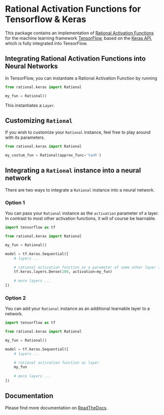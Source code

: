 # Rational Activation Functions for Tensorflow & Keras
This package contains an implementation of [Rational Activation Functions](https://arxiv.org/abs/1907.06732)
for the machine learning framework [TensorFlow](https://www.tensorflow.org), based on the [Keras API](https://www.tensorflow.org/api_docs/python/tf/keras), which is fully integrated
into TensorFlow.

## Integrating Rational Activation Functions into Neural Networks
In TensorFlow, you can instantiate a Rational Activation Function by running
```python
from rational.keras import Rational

my_fun = Rational()
```

This instantiates a `Layer`.

## Customizing `Rational`
If you wish to customize your `Rational` instance, feel free to play around with its parameters.
```python
from rational.keras import Rational

my_costum_fun = Rational(approx_func='tanh')
```

## Integrating a `Rational` instance into a neural network

There are two ways to integrate a `Rational` instance into a neural network.

### Option 1
You can pass your `Rational` instance as the `activation` parameter of a layer. In contrast to most other activation
functions, it will of course be learnable.
```python
import tensorflow as tf

from rational.keras import Rational

my_fun = Rational()

model = tf.keras.Sequential([
    # layers ...

    # rational activation function as a parameter of some other layer (here: Dense)
    tf.keras.layers.Dense(100, activation=my_fun)
    
    # more layers ...
])
```
### Option 2
You can add your `Rational` instance as an additional learnable layer to a network.
```python
import tensorflow as tf

from rational.keras import Rational

my_fun = Rational()

model = tf.keras.Sequential([
    # layers ...

    # rational activation function as layer
    my_fun
    
    # more layers ...
])
```


## Documentation
Please find more documentation on [ReadTheDocs](https://rational-activations.readthedocs.io).
